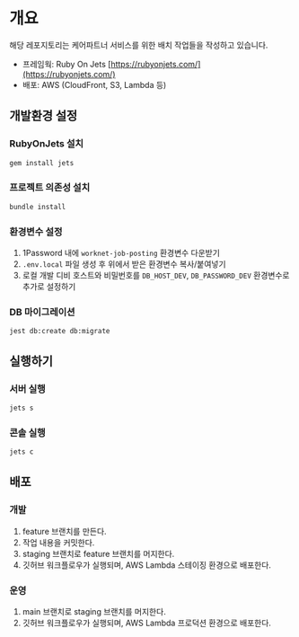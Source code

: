 # 개요
해당 레포지토리는 케어파트너 서비스를 위한 배치 작업들을 작성하고 있습니다.

* 프레임웍: Ruby On Jets [https://rubyonjets.com/](https://rubyonjets.com/)
* 배포: AWS (CloudFront, S3, Lambda 등)

## 개발환경 설정
### RubyOnJets 설치
```bash
gem install jets
```
### 프로젝트 의존성 설치
```bash
bundle install
```

### 환경변수 설정
1. 1Password 내에 `worknet-job-posting` 환경변수 다운받기
2. `.env.local` 파일 생성 후 위에서 받은 환경변수 복사/붙여넣기
3. 로컬 개발 디비 호스트와 비밀번호를 `DB_HOST_DEV`, `DB_PASSWORD_DEV` 환경변수로 추가로 설정하기

### DB 마이그레이션
```shell
jest db:create db:migrate
```
## 실행하기
### 서버 실행
```bash
jets s
```

### 콘솔 실행
```bash
jets c
```

## 배포
### 개발
1. feature 브랜치를 만든다.
2. 작업 내용을 커밋한다.
3. staging 브랜치로 feature 브랜치를 머지한다.
4. 깃허브 워크플로우가 실행되며, AWS Lambda 스테이징 환경으로 배포한다.

### 운영
1. main 브랜치로 staging 브랜치를 머지한다.
2. 깃허브 워크플로우가 실행되며, AWS Lambda 프로덕션 환경으로 배포한다.